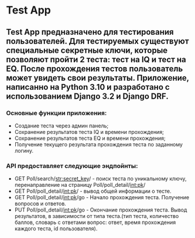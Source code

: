 # Test App
## Test App предназначено для тестирования пользователей. Для тестируемых существуют специальные секретные ключи, которые позволяют пройти 2 теста: тест на IQ и тест на EQ. После прохождения тестов пользователь может увидеть свои результаты. Приложение, написанно на Python 3.10 и разработано с использованием Django 3.2 и Django DRF.

### Основные функции приложения:

- Создание теста через админ панель;
- Сохранение результатов теста IQ и времени прохождения;
- Сохранение результатов теста EQ и времени прохождения;
- Получение текущего результата прохождения теста по заданному логину.
### API предоставляет следующие эндпойнты:

- GET Poll/search/<str:secret_key>/ - поиск теста по уникальному ключу, перенаправление на страницу Poll/poll_detail/<int:pk>/
- GET Poll/poll_detail/<int:pk>/ - вывод общей информации о тесте.
- GET Poll/poll_detail/<int:pk>/go - Начало прохождения теста. Получение вопросов и ответов.
- PUT Poll/poll_detail/<int:pk>/go - Окончание прохождения теста. Вывод результатов, в зависимости от типа теста.(тип теста, количество баллов, словарь с ответами вопрос: ответ, время прохождения каждого теста, id пользователя).
